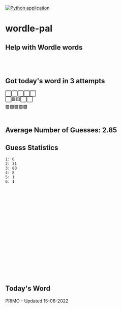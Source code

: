 [![Python application](https://github.com/schleising/wordle-pal/actions/workflows/python-app.yml/badge.svg)](https://github.com/schleising/wordle-pal/actions/workflows/python-app.yml)
# wordle-pal
## Help with Wordle words
</br>
</br>

## Got today's word in 3 attempts</br>
⬜⬜⬜⬜⬜\
⬜🟩🟨⬜⬜\
🟩🟩🟩🟩🟩\
</br>
## Average Number of Guesses: 2.85</br>
## Guess Statistics</br>
    1: 0
    2: 31
    3: 80
    4: 8
    5: 1
    6: 1
</br>
</br>
</br>
</br>
</br>
</br>
</br>
</br>
</br>
</br>
</br>
</br>
</br>
</br>
</br>
</br>

## Today's Word
PRIMO - Updated 15-06-2022
